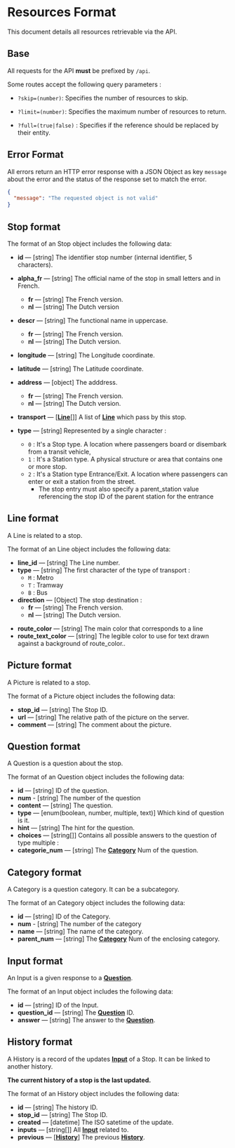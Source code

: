 # Resources Format

This document details all resources retrievable via the API.

## Base

All requests for the API **must** be prefixed by `/api`.

Some routes accept the following query parameters :

- `?skip=(number)`: Specifies the number of resources to skip.

- `?limit=(number)`: Specifies the maximum number of resources to return.

- `?full=(true|false)` : Specifies if the reference should be replaced by their entity.

## Error Format

All errors return an HTTP error response with a JSON Object as key `message` about the error and the status of the response set to match the error.

```json
{
  "message": "The requested object is not valid"
}
```

## Stop format

The format of an Stop object includes the following data:

- **id** — [string] The identifier stop number (internal identifier, 5 characters).
- **alpha_fr** — [string] The official name of the stop in small letters and in French.

  - **fr** — [string] The French version.
  - **nl** — [string] The Dutch version

- **descr** — [string] The functional name in uppercase.

  - **fr** — [string] The French version.
  - **nl** — [string] The Dutch version.

- **longitude** — [string] The Longitude coordinate.
- **latitude** — [string] The Latitude coordinate.
- **address** — [object] The adddress.

  - **fr** — [string] The French version.
  - **nl** — [string] The Dutch version.

- **transport** — [**[Line][]**[]] A list of **[Line][]** which pass by this stop.
- **type** — [string] Represented by a single character :

  - `0` : It's a Stop type. A location where passengers board or disembark from a transit vehicle,
  - `1` : It's a Station type. A physical structure or area that contains one or more stop.
  - `2` : It's a Station type Entrance/Exit. A location where passengers can enter or exit a station from the street.
    - The stop entry must also specify a parent_station value referencing the stop ID of the parent station for the entrance

## Line format

A Line is related to a stop.

The format of an Line object includes the following data:

- **line_id** — [string] The Line number.
- **type** — [string] The first character of the type of transport :
  - `M` : Metro
  - `T` : Tramway
  - `B` : Bus
- **direction** — [Object] The stop destination :
  - **fr** — [string] The French version.
  - **nl** — [string] The Dutch version.

* **route_color** — [string] The main color that corresponds to a line
* **route_text_color** — [string] The legible color to use for text drawn against a background of route_color..

## Picture format

A Picture is related to a stop.

The format of a Picture object includes the following data:

- **stop_id** — [string] The Stop ID.
- **url** — [string] The relative path of the picture on the server.
- **comment** — [string] The comment about the picture.

## Question format

A Question is a question about the stop.

The format of an Question object includes the following data:

- **id** — [string] ID of the question.
- **num** - [string] The number of the question
- **content** — [string] The question.
- **type** — [enum(boolean, number, multiple, text)] Which kind of question is it.
- **hint** — [string] The hint for the question.
- **choices** — [string[]] Contains all possible answers to the question of type multiple :
- **categorie_num** — [string] The **[Category][]** Num of the question.

## Category format

A Category is a question category. It can be a subcategory.

The format of an Category object includes the following data:

- **id** — [string] ID of the Category.
- **num** - [string] The number of the category
- **name** — [string] The name of the category.
- **parent_num** — [string] The **[Category][]** Num of the enclosing category.

## Input format

An Input is a given response to a **[Question][]**.

The format of an Input object includes the following data:

- **id** — [string] ID of the Input.
- **question_id** — [string] The **[Question][]** ID.
- **answer** — [string] The answer to the **[Question][]**.

## History format

A History is a record of the updates **[Input][]** of a Stop. It can be linked to another history.

**The current history of a stop is the last updated.**

The format of an History object includes the following data:

- **id** — [string] The history ID.
- **stop_id** — [string] The Stop ID.
- **created** — [datetime] The ISO satetime of the update.
- **inputs** — [string[]] All **[Input][]** related to.
- **previous** — [**[History][]**] The previous **[History][]**.

[base]: ./formats.md#base
[stop]: ./formats.md#stop-format
[line]: ./formats.md#line-format
[picture]: ./formats.md#picture-format
[question]: ./formats.md#question-format
[category]: ./formats.md#category-format
[input]: ./formats.md#input-format
[history]: ./formats.md#history-format
